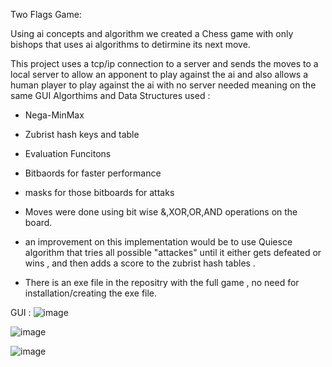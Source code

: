 Two Flags Game:

Using ai concepts and algorithm we created a Chess game with only bishops that uses ai algorithms to detirmine its next move.

This project uses a tcp/ip connection to a server and sends the moves to a local server to allow an apponent to play against the ai and also allows a human player to play against the ai with no server needed meaning on the same GUI
Algorthims and Data Structures used :
  * Nega-MinMax
  * Zubrist hash keys and table
  * Evaluation Funcitons 
  * Bitbaords for faster performance 
  * masks for those bitboards for attaks 
  
* Moves were done using bit wise &,XOR,OR,AND operations on the board.
* an improvement on this implementation would be to use Quiesce algorithm that tries all possible "attackes" until it either gets defeated or wins , and then adds a score to the zubrist hash tables .  

* There is an exe file in the repositry with the full game , no need for installation/creating the exe file.
  
GUI :
![image](https://github.com/AbednAboH/Two_Flags_Game/assets/92520508/7408989f-e56a-48fb-a0ce-b04fd0a53c7d)


![image](https://github.com/AbednAboH/Two_Flags_Game/assets/92520508/8d00eae2-a8c5-4294-b37b-65f3efe0e122)


![image](https://github.com/AbednAboH/Two_Flags_Game/assets/92520508/b03ccc7d-f6e4-4794-be00-d31a24fd093a)



